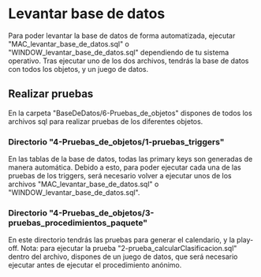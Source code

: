 # Levantar base de datos
Para poder levantar la base de datos de forma automatizada, ejecutar "MAC_levantar_base_de_datos.sql" o "WINDOW_levantar_base_de_datos.sql" dependiendo de tu sistema operativo. Tras ejecutar uno de los dos archivos, tendrás la base de datos con todos los objetos, y un juego de datos.

## Realizar pruebas
En la carpeta "BaseDeDatos/6-Pruebas_de_objetos" dispones de todos los archivos sql para realizar pruebas de los diferentes objetos.

### Directorio "4-Pruebas_de_objetos/1-pruebas_triggers"
En las tablas de la base de datos, todas las primary keys son generadas de manera automática. Debido a esto, para poder ejecutar cada una de las pruebas de los triggers, será necesario volver a ejecutar unos de los archivos "MAC_levantar_base_de_datos.sql" o "WINDOW_levantar_base_de_datos.sql".

### Directorio "4-Pruebas_de_objetos/3-pruebas_procedimientos_paquete"
En este directorio tendrás las pruebas para generar el calendario, y la play-off.
Nota: para ejecutar la prueba "2-prueba_calcularClasificacion.sql" dentro del archivo, dispones de un juego de datos, que será necesario ejecutar antes de ejecutar el procedimiento anónimo.
